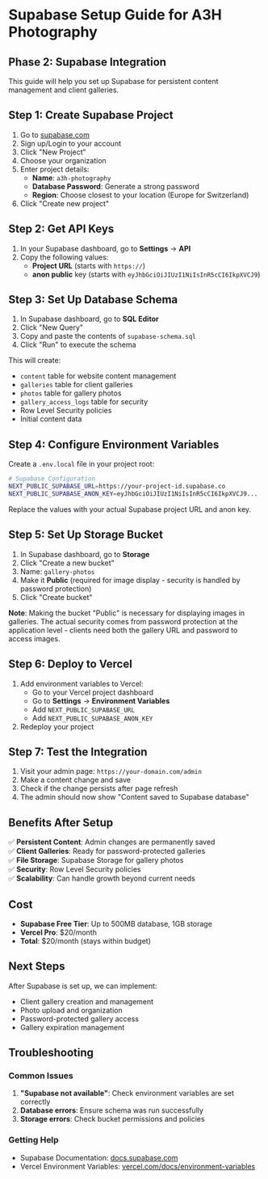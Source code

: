 # Supabase Setup Guide for A3H Photography

## Phase 2: Supabase Integration

This guide will help you set up Supabase for persistent content management and client galleries.

## Step 1: Create Supabase Project

1. Go to [supabase.com](https://supabase.com)
2. Sign up/Login to your account
3. Click "New Project"
4. Choose your organization
5. Enter project details:
   - **Name**: `a3h-photography`
   - **Database Password**: Generate a strong password
   - **Region**: Choose closest to your location (Europe for Switzerland)
6. Click "Create new project"

## Step 2: Get API Keys

1. In your Supabase dashboard, go to **Settings** → **API**
2. Copy the following values:
   - **Project URL** (starts with `https://`)
   - **anon public** key (starts with `eyJhbGciOiJIUzI1NiIsInR5cCI6IkpXVCJ9`)

## Step 3: Set Up Database Schema

1. In Supabase dashboard, go to **SQL Editor**
2. Click "New Query"
3. Copy and paste the contents of `supabase-schema.sql`
4. Click "Run" to execute the schema

This will create:
- `content` table for website content management
- `galleries` table for client galleries
- `photos` table for gallery photos
- `gallery_access_logs` table for security
- Row Level Security policies
- Initial content data

## Step 4: Configure Environment Variables

Create a `.env.local` file in your project root:

```bash
# Supabase Configuration
NEXT_PUBLIC_SUPABASE_URL=https://your-project-id.supabase.co
NEXT_PUBLIC_SUPABASE_ANON_KEY=eyJhbGciOiJIUzI1NiIsInR5cCI6IkpXVCJ9...
```

Replace the values with your actual Supabase project URL and anon key.

## Step 5: Set Up Storage Bucket

1. In Supabase dashboard, go to **Storage**
2. Click "Create a new bucket"
3. Name: `gallery-photos`
4. Make it **Public** (required for image display - security is handled by password protection)
5. Click "Create bucket"

**Note**: Making the bucket "Public" is necessary for displaying images in galleries. The actual security comes from password protection at the application level - clients need both the gallery URL and password to access images.

## Step 6: Deploy to Vercel

1. Add environment variables to Vercel:
   - Go to your Vercel project dashboard
   - Go to **Settings** → **Environment Variables**
   - Add `NEXT_PUBLIC_SUPABASE_URL`
   - Add `NEXT_PUBLIC_SUPABASE_ANON_KEY`
2. Redeploy your project

## Step 7: Test the Integration

1. Visit your admin page: `https://your-domain.com/admin`
2. Make a content change and save
3. Check if the change persists after page refresh
4. The admin should now show "Content saved to Supabase database"

## Benefits After Setup

✅ **Persistent Content**: Admin changes are permanently saved  
✅ **Client Galleries**: Ready for password-protected galleries  
✅ **File Storage**: Supabase Storage for gallery photos  
✅ **Security**: Row Level Security policies  
✅ **Scalability**: Can handle growth beyond current needs  

## Cost

- **Supabase Free Tier**: Up to 500MB database, 1GB storage
- **Vercel Pro**: $20/month
- **Total**: $20/month (stays within budget)

## Next Steps

After Supabase is set up, we can implement:
- Client gallery creation and management
- Photo upload and organization
- Password-protected gallery access
- Gallery expiration management

## Troubleshooting

### Common Issues

1. **"Supabase not available"**: Check environment variables are set correctly
2. **Database errors**: Ensure schema was run successfully
3. **Storage errors**: Check bucket permissions and policies

### Getting Help

- Supabase Documentation: [docs.supabase.com](https://docs.supabase.com)
- Vercel Environment Variables: [vercel.com/docs/environment-variables](https://vercel.com/docs/environment-variables)
